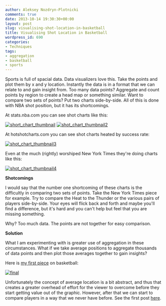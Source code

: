 ```yaml
---
author: Aleksey Nozdryn-Plotnicki
comments: true
date: 2013-10-14 19:30:30+00:00
layout: post
slug: visualising-shot-location-in-basketball
title: Visualising Shot Location in Basketball
wordpress_id: 690
categories:
- Techniques
tags:
- aggregation
- basketball
- sports
---
```


Sports is full of spacial data. Data visualizers love this. Take the points and plot them by x and y location. Instantly the data is in a format that we can relate to and gain insight from. Too many data points? Aggregate and count points by region to create a head map or something similar. Want to compare two sets of points? Put two charts side-by-side. All of this is done with NBA shot position, but it has its shortcomings.

At stats.nba.com you can see shot charts like this:

[![short_chart_thumbnail](http://alekseynp.com/wp-content/uploads/2013/10/short_chart_thumbnail.png)](http://stats.nba.com/playerShotchart.html?PlayerID=201142&viewShots=true&zoneDetails=false&zoneOverlays=false) [![shot_chart_thumbnail2](http://alekseynp.com/wp-content/uploads/2013/10/shot_chart_thumbnail2.png)](http://stats.nba.com/playerShotchart.html?PlayerID=201142&viewShots=false&zoneDetails=true&zoneOverlays=true&zone-mode=zone)



At hotshotcharts.com you can see shot charts heated by success rate:

[![shot_chart_thumbnail3](http://alekseynp.com/wp-content/uploads/2013/10/shot_chart_thumbnail3.png)](http://hotshotcharts.com/)

Even at the much (rightly) worshiped New York Times they're doing charts like this:

[![shot_chart_thumbnail4](http://alekseynp.com/wp-content/uploads/2013/10/shot_chart_thumbnail4.png)](http://www.nytimes.com/interactive/2012/06/11/sports/basketball/nba-shot-analysis.html?_r=0)



**Shotcomings**

I would say that the number one shortcoming of these charts is the difficultly in comparing two sets of points. Take the New York Times piece for example. Try to compare the Heat to the Thunder or the various pairs of players side-by-side. Your eyes will flick back and forth and maybe you'll find a difference, but it's hard and you can't help but feel that you are missing something.

Why? Too much data. The points are not together for easy comparison.

**Solution**

What I am experimenting with is greater use of aggregation in these circumstances. What if we take average positions to aggregate thousands of data points and then plot those averages together to gain insights?

Here is [my first piece](http://alekseynp.com/2013/10/13/average-made-shot-location-nba-regular-season-2012-13/) on basketball:

[![final](http://alekseynp.com/wp-content/uploads/2013/10/final-298x300.png)](http://alekseynp.com/wp-content/uploads/2013/10/final.png)



Unfortunately the concept of average location is a bit abstract, and thus that creates a greater overhead of effort for the viewer to overcome before they start getting value out of the graphic. However, after that we can start to compare players in a way that we never have before. See the first post [here](http://alekseynp.com/2013/10/13/average-made-shot-location-nba-regular-season-2012-13/).




